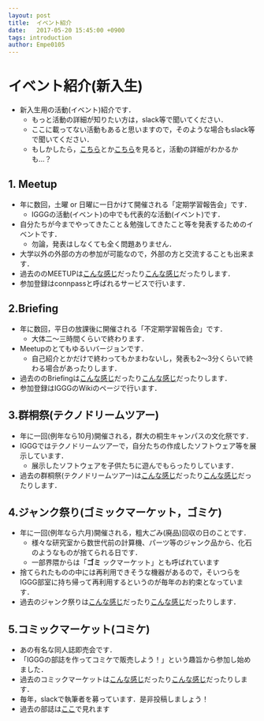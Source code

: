 ```yaml
---
layout: post
title:  イベント紹介
date:   2017-05-20 15:45:00 +0900
tags: introduction
author: Empe0105
---
```


# イベント紹介(新入生)
- 新入生用の活動(イベント)紹介です．
  - もっと活動の詳細が知りたい方は，slack等で聞いてください．
  - ここに載ってない活動もあると思いますので，そのような場合もslack等で聞いてください．
  - もしかしたら，[こちら](https://www.iggg.org/wiki/?Events)とか[こちら](https://www.iggg.org/wiki/?Projects)を見ると，活動の詳細がわかるかも...？

## 1. Meetup
- 年に数回，土曜 or 日曜に一日かけて開催される「定期学習報告会」です．
  - IGGGの活動(イベント)の中でも代表的な活動(イベント)です．
- 自分たちが今までやってきたこと＆勉強してきたこと等を発表するためのイベントです．
  - 勿論，発表はしなくても全く問題ありません．
- 大学以外の外部の方の参加が可能なので，外部の方と交流することも出来ます．
- 過去ののMEETUPは[こんな感じ](https://www.iggg.org/wiki/?IGGG%20Meetup%202017%20Spring)だったり[こんな感じ](https://www.iggg.org/wiki/?IGGG%20Meetup%202016%20Summer)だったりします．
- 参加登録はconnpassと呼ばれるサービスで行います．

## 2.Briefing
- 年に数回，平日の放課後に開催される「不定期学習報告会」です．
  - 大体二～三時間くらいで終わります．
- Meetupのとてもゆるいバージョンです．
  - 自己紹介とかだけで終わってもかまわないし，発表も2～3分くらいで終わる場合があったりします．
- 過去ののBriefingは[こんな感じ](https://www.iggg.org/wiki/?IGGG%20Briefing%20%EF%BC%837)だったり[こんな感じ](https://www.iggg.org/wiki/?IGGG%20Briefing%20%EF%BC%836)だったりします．
- 参加登録はIGGGのWikiのページで行います．

## 3.群桐祭(テクノドリームツアー)
- 年に一回(例年なら10月)開催される，群大の桐生キャンパスの文化祭です．
- IGGGではテクノドリームツアーで，自分たちの作成したソフトウェア等を展示しています．
  - 展示したソフトウェアを子供たちに遊んでもらったりしています．
- 過去の群桐祭(テクノドリームツアー)は[こんな感じ](https://www.iggg.org/wiki/?%E7%BE%A4%E6%A1%90%E7%A5%AD%202016)だったり[こんな感じ](https://www.iggg.org/wiki/?%E7%BE%A4%E6%A1%90%E7%A5%AD%202015)だったりします．

## 4.ジャンク祭り(ゴミックマーケット，ゴミケ)
- 年に一回(例年なら六月)開催される，粗大ごみ(廃品)回収の日のことです．
  - 様々な研究室から数世代前の計算機、パーツ等のジャンク品から、化石のようなものが捨てられる日です．
  -  一部界隈からは「**ゴミ** ックマーケット」とも呼ばれています
- 捨てられたものの中には再利用できそうな機器があるので，そいつらをIGGG部室に持ち帰って再利用するというのが毎年のお約束となっています．
- 過去のジャンク祭りは[こんな感じ](https://www.iggg.org/wiki/?%E3%82%B8%E3%83%A3%E3%83%B3%E3%82%AF%E7%A5%AD%E3%82%8A%2020160616)だったり[こんな感じ](https://www.iggg.org/wiki/?%E3%82%B8%E3%83%A3%E3%83%B3%E3%82%AF%E7%A5%AD%E3%82%8A%2020150618)だったりします．

## 5.コミックマーケット(コミケ)
- あの有名な同人誌即売会です．
- 「IGGGの部誌を作ってコミケで販売しよう！」という趣旨から参加し始めました．
- 過去のコミックマーケットは[こんな感じ](https://www.iggg.org/wiki/?%E3%82%B3%E3%83%9F%E3%83%83%E3%82%AF%E3%83%9E%E3%83%BC%E3%82%B1%E3%83%83%E3%83%8891)だったり[こんな感じ](https://www.iggg.org/wiki/?コミックマーケット90)だったりします．
- 毎年，slackで執筆者を募っています．是非投稿しましょう！
- 過去の部誌は[ここ](https://iggg.github.io/lollipop/)で見れます
